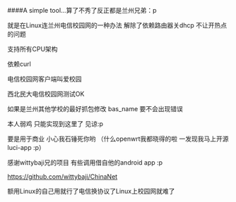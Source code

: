 
####A simple tool...算了不秀了反正都是兰州兄弟：p


就是在Linux连兰州电信校园网的一种办法 解除了依赖路由器关dhcp 不让开热点的问题

支持所有CPU架构

依赖curl

电信校园网客户端叫爱校园

西北民大电信校园网测试OK

如果是兰州其他学校的最好抓包修改 bas_name 要不会出现错误


本人弱鸡 只能实现到这里了 见谅:p


要是用于商业 小心我石锤死你哟 （什么openwrt我都晓得的啦 一发现我马上开源luci-app :p）

感谢wittybaji兄的项目 有些调用借自他的android app :p

https://github.com/wittybaji/ChinaNet

额用Linux的自己用就行了电信换协议了Linux上校园网就难了
